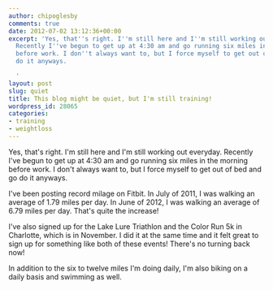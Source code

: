 ```yaml
---
author: chipoglesby
comments: true
date: 2012-07-02 13:12:36+00:00
excerpt: 'Yes, that''s right. I''m still here and I''m still working out everyday.
  Recently I''ve begun to get up at 4:30 am and go running six miles in the morning
  before work. I don''t always want to, but I force myself to get out of bed and go
  do it anyways.

  '
layout: post
slug: quiet
title: This blog might be quiet, but I'm still training!
wordpress_id: 28065
categories:
- training
- weightloss
---
```


Yes, that's right. I'm still here and I'm still working out everyday. Recently I've begun to get up at 4:30 am and go running six miles in the morning before work. I don't always want to, but I force myself to get out of bed and go do it anyways.

I've been posting record milage on Fitbit. In July of 2011, I was walking an average of 1.79 miles per day. In June of 2012, I was walking an average of 6.79 miles per day. That's quite the increase!

I've also signed up for the Lake Lure Triathlon and the Color Run 5k in Charlotte, which is in November. I did it at the same time and it felt great to sign up for something like both of these events! There's no turning back now!

In addition to the six to twelve miles I'm doing daily, I'm also biking on a daily basis and swimming as well.
